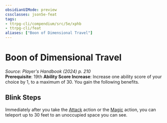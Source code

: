 ```yaml
---
obsidianUIMode: preview
cssclasses: json5e-feat
tags:
- ttrpg-cli/compendium/src/5e/xphb
- ttrpg-cli/feat
aliases: ["Boon of Dimensional Travel"]
---
```

# Boon of Dimensional Travel
*Source: Player's Handbook (2024) p. 210*  
**Prerequisite**: 19th
**Ability Score Increase**: Increase one ability score of your choice by 1, to a maximum of 30.
You gain the following benefits.

## Blink Steps

Immediately after you take the [Attack](3-Mechanics/CLI/rules/actions.md#Attack) action or the [Magic](3-Mechanics/CLI/rules/actions.md#Magic) action, you can teleport up to 30 feet to an unoccupied space you can see.